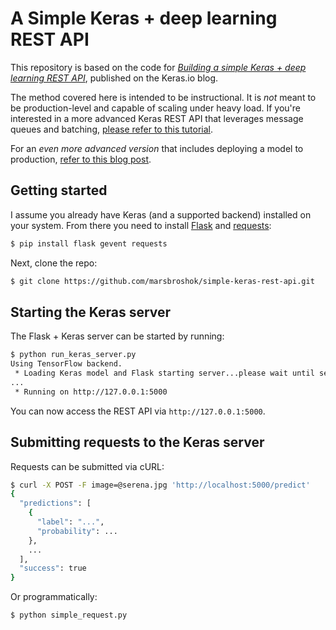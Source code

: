 # A Simple Keras + deep learning REST API

This repository is based on the code for [*Building a simple Keras + deep learning REST API*](https://blog.keras.io/building-a-simple-keras-deep-learning-rest-api.html), published on the Keras.io blog.

The method covered here is intended to be instructional. It is _not_ meant to be production-level and capable of scaling under heavy load. If you're interested in a more advanced Keras REST API that leverages message queues and batching, [please refer to this tutorial](https://www.pyimagesearch.com/2018/01/29/scalable-keras-deep-learning-rest-api/).

For an _even more advanced version_ that includes deploying a model to production, [refer to this blog post](https://www.pyimagesearch.com/2018/02/05/deep-learning-production-keras-redis-flask-apache/).

## Getting started

I assume you already have Keras (and a supported backend) installed on your system. From there you need to install [Flask](http://flask.pocoo.org/) and [requests](http://docs.python-requests.org/en/master/):

```sh
$ pip install flask gevent requests
```

Next, clone the repo:

```sh
$ git clone https://github.com/marsbroshok/simple-keras-rest-api.git
```

## Starting the Keras server

The Flask + Keras server can be started by running:

```sh
$ python run_keras_server.py 
Using TensorFlow backend.
 * Loading Keras model and Flask starting server...please wait until server has fully started
...
 * Running on http://127.0.0.1:5000
```

You can now access the REST API via `http://127.0.0.1:5000`.

## Submitting requests to the Keras server

Requests can be submitted via cURL:

```sh
$ curl -X POST -F image=@serena.jpg 'http://localhost:5000/predict'
{
  "predictions": [
    {
      "label": "...", 
      "probability": ...
    }, 
    ...
  ], 
  "success": true
}
```

Or programmatically:

```sh
$ python simple_request.py 
```